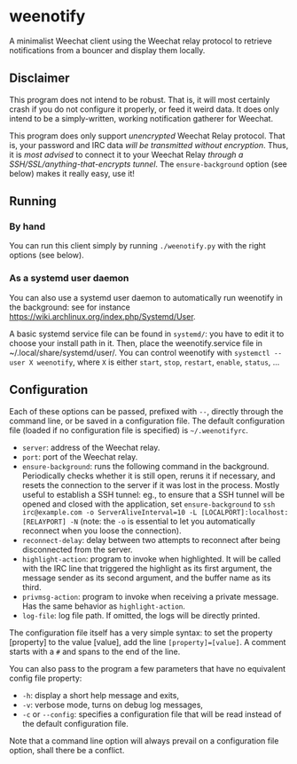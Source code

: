 # weenotify
A minimalist Weechat client using the Weechat relay protocol to retrieve notifications from a bouncer and display them locally.

## Disclaimer
This program does not intend to be robust. That is, it will most certainly crash if you do not configure it properly, or feed it weird data. It does only intend to be a simply-written, working notification gatherer for Weechat.

This program does only support *unencrypted* Weechat Relay protocol. That is, your password and IRC data *will be transmitted without encryption*. Thus, it is *most advised* to connect it to your Weechat Relay *through a SSH/SSL/anything-that-encrypts tunnel*. The `ensure-background` option (see below) makes it really easy, use it!

## Running

### By hand
You can run this client simply by running ``./weenotify.py`` with the right options (see below).

### As a systemd user daemon
You can also use a systemd user daemon to automatically run weenotify in the background: see for instance https://wiki.archlinux.org/index.php/Systemd/User.

A basic systemd service file can be found in `systemd/`: you have to edit it to choose your install path in it. Then, place the weenotify.service file in ~/.local/share/systemd/user/. You can control weenotify with `systemctl --user X weenotify`, where `X` is either `start`, `stop`, `restart`, `enable`, `status`, ...

## Configuration
Each of these options can be passed, prefixed with `--`, directly through the command line, or be saved in a configuration file. The default configuration file (loaded if no configuration file is specified) is `~/.weenotifyrc`.

* `server`: address of the Weechat relay.
* `port`: port of the Weechat relay.
* `ensure-background`: runs the following command in the background. Periodically checks whether it is still open, reruns it if necessary, and resets the connection to the server if it was lost in the process. Mostly useful to establish a SSH tunnel: eg., to ensure that a SSH tunnel will be opened and closed with the application, set `ensure-background` to `ssh irc@example.com -o ServerAliveInterval=10 -L [LOCALPORT]:localhost:[RELAYPORT] -N` (note: the `-o` is essential to let you automatically reconnect when you loose the connection).
* `reconnect-delay`: delay between two attempts to reconnect after being disconnected from the server.
* `highlight-action`: program to invoke when highlighted. It will be called with the IRC line that triggered the highlight as its first argument, the message sender as its second argument, and the buffer name as its third.
* `privmsg-action`:  program to invoke when receiving a private message. Has the same behavior as `highlight-action`.
* `log-file`: log file path. If omitted, the logs will be directly printed.

The configuration file itself has a very simple syntax: to set the property [property] to the value [value], add the line `[property]=[value]`. A comment starts with a `#` and spans to the end of the line.

You can also pass to the program a few parameters that have no equivalent config file property:
* `-h`: display a short help message and exits,
* `-v`: verbose mode, turns on debug log messages,
* `-c` or `--config`: specifies a configuration file that will be read instead of the default configuration file.

Note that a command line option will always prevail on a configuration file option, shall there be a conflict.
